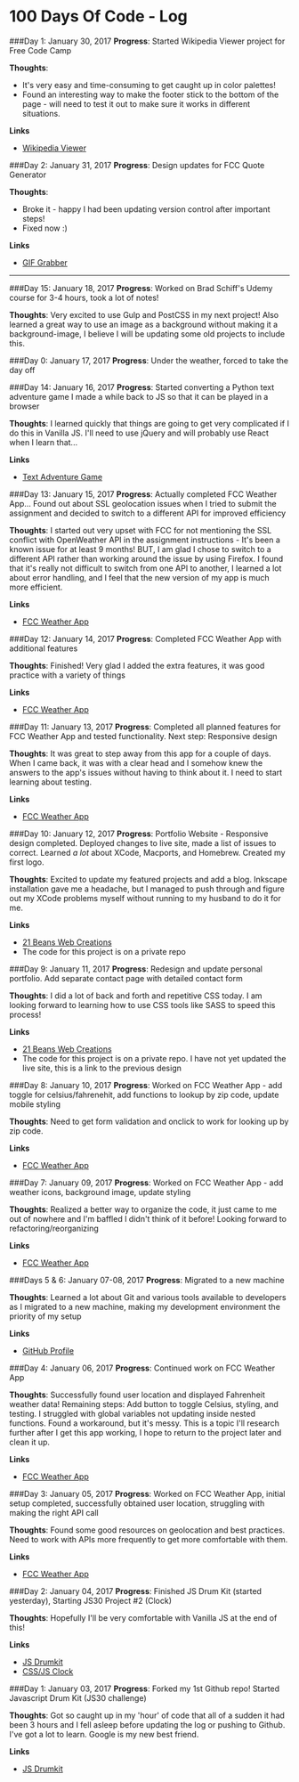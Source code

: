 # 100 Days Of Code - Log

###Day 1: January 30, 2017
**Progress**: Started Wikipedia Viewer project for Free Code Camp

**Thoughts**: 
* It's very easy and time-consuming to get caught up in color palettes! 
* Found an interesting way to make the footer stick to the bottom of the page - will need to test it out to make sure it works in different situations. 

**Links** 
* [Wikipedia Viewer](https://github.com/shellyduggal/wiki_fcc)



###Day 2: January 31, 2017
**Progress**: Design updates for FCC Quote Generator

**Thoughts**: 
* Broke it - happy I had been updating version control after important steps!
* Fixed now :)

**Links** 
* [GIF Grabber](https://github.com/shellyduggal/gif_grabber)

















******************************************************************


###Day 15: January 18, 2017
**Progress**: Worked on Brad Schiff's Udemy course for 3-4 hours, took a lot of notes! 

**Thoughts**: Very excited to use Gulp and PostCSS in my next project! Also learned a great way to use an image as a background without making it a background-image, I believe I will be updating some old projects to include this.



###Day 0: January 17, 2017
**Progress**: Under the weather, forced to take the day off



###Day 14: January 16, 2017
**Progress**: Started converting a Python text adventure game I made a while back to JS so that it can be played in a browser

**Thoughts**: I learned quickly that things are going to get very complicated if I do this in Vanilla JS. I'll need to use jQuery and will probably use React when I learn that...

**Links** 
* [Text Adventure Game](https://github.com/shellyduggal/text_adventure)



###Day 13: January 15, 2017
**Progress**: Actually completed FCC Weather App... Found out about SSL geolocation issues when I tried to submit the assignment and decided to switch to a different API for improved efficiency

**Thoughts**: I started out very upset with FCC for not mentioning the SSL conflict with OpenWeather API in the assignment instructions - It's been a known issue for at least 9 months! BUT, I am glad I chose to switch to a different API rather than working around the issue by using Firefox. I found that it's really not difficult to switch from one API to another, I learned a lot about error handling, and I feel that the new version of my app is much more efficient. 

**Links** 
* [FCC Weather App](https://github.com/shellyduggal/fcc_weather)



###Day 12: January 14, 2017
**Progress**: Completed FCC Weather App with additional features

**Thoughts**: Finished! Very glad I added the extra features, it was good practice with a variety of things

**Links** 
* [FCC Weather App](https://github.com/shellyduggal/fcc_weather)



###Day 11: January 13, 2017
**Progress**: Completed all planned features for FCC Weather App and tested functionality. Next step: Responsive design

**Thoughts**: It was great to step away from this app for a couple of days. When I came back, it was with a clear head and I somehow knew the answers to the app's issues without having to think about it. I need to start learning about testing. 

**Links** 
* [FCC Weather App](https://github.com/shellyduggal/fcc_weather)



###Day 10: January 12, 2017
**Progress**: Portfolio Website - Responsive design completed. Deployed changes to live site, made a list of issues to correct. Learned *a lot* about XCode, Macports, and Homebrew. Created my first logo.

**Thoughts**: Excited to update my featured projects and add a blog. Inkscape installation gave me a headache, but I managed to push through and figure out my XCode problems myself without running to my husband to do it for me. 

**Links** 
* [21 Beans Web Creations](http://www.21beans.com)
* The code for this project is on a private repo



###Day 9: January 11, 2017
**Progress**: Redesign and update personal portfolio. Add separate contact page with detailed contact form

**Thoughts**: I did a lot of back and forth and repetitive CSS today. I am looking forward to learning how to use CSS tools like SASS to speed this process!

**Links** 
* [21 Beans Web Creations](http://www.21beans.com)
* The code for this project is on a private repo. I have not yet updated the live site, this is a link to the previous design



###Day 8: January 10, 2017
**Progress**: Worked on FCC Weather App - add toggle for celsius/fahrenehit, add functions to lookup by zip code, update mobile styling

**Thoughts**: Need to get form validation and onclick to work for looking up by zip code.

**Links** 
* [FCC Weather App](https://github.com/shellyduggal/fcc_weather)



###Day 7: January 09, 2017
**Progress**: Worked on FCC Weather App - add weather icons, background image, update styling

**Thoughts**: Realized a better way to organize the code, it just came to me out of nowhere and I'm baffled I didn't think of it before! Looking forward to refactoring/reorganizing 

**Links** 
* [FCC Weather App](https://github.com/shellyduggal/fcc_weather)



###Days 5 & 6: January 07-08, 2017
**Progress**: Migrated to a new machine

**Thoughts**: Learned a lot about Git and various tools available to developers as I migrated to a new machine, making my development environment the priority of my setup

**Links** 
* [GitHub Profile](https://github.com/shellyduggal)



###Day 4: January 06, 2017
**Progress**: Continued work on FCC Weather App

**Thoughts**: Successfully found user location and displayed Fahrenheit weather data! Remaining steps: Add button to toggle Celsius, styling, and testing. I struggled with global variables not updating inside nested functions. Found a workaround, but it's messy. This is a topic I'll research further after I get this app working, I hope to return to the project later and clean it up. 

**Links** 
* [FCC Weather App](https://github.com/shellyduggal/fcc_weather)



###Day 3: January 05, 2017
**Progress**: Worked on FCC Weather App, initial setup completed, successfully obtained user location, struggling with making the right API call

**Thoughts**: Found some good resources on geolocation and best practices. Need to work with APIs more frequently to get more comfortable with them. 

**Links** 
* [FCC Weather App](https://github.com/shellyduggal/fcc_weather)



###Day 2: January 04, 2017
**Progress**: Finished JS Drum Kit (started yesterday), Starting JS30 Project #2 (Clock)

**Thoughts**: Hopefully I'll be very comfortable with Vanilla JS at the end of this! 

**Links** 
* [JS Drumkit](https://github.com/shellyduggal/01-JS30-Drumkit)
* [CSS/JS Clock](https://github.com/shellyduggal/JS30-02-Clock)



###Day 1: January 03, 2017
**Progress**: Forked my 1st Github repo! Started Javascript Drum Kit (JS30 challenge)

**Thoughts**: Got so caught up in my 'hour' of code that all of a sudden it had been 3 hours and I fell asleep before updating the log or pushing to Github. I've got a lot to learn. Google is my new best friend. 

**Links**
* [JS Drumkit](https://github.com/shellyduggal/01-JS30-Drumkit)
